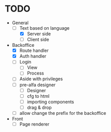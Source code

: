 # TODO

* General
    * [ ] Text based on language
        * [X] Server side
        * [ ] Client side
* Backoffice
    * [X] Route handler
    * [X] Auth handler
    * [ ] Login
        * [ ] View
        * [ ] Process
    * [ ] Aside with privileges
    * [ ] pre-alfa designer
        * [ ] Designer
        * [ ] cfg to html
        * [ ] importing components
        * [ ] drag & drop
    * [ ] allow change the prefix for the backoffice
* Front
    * [ ] Page renderer